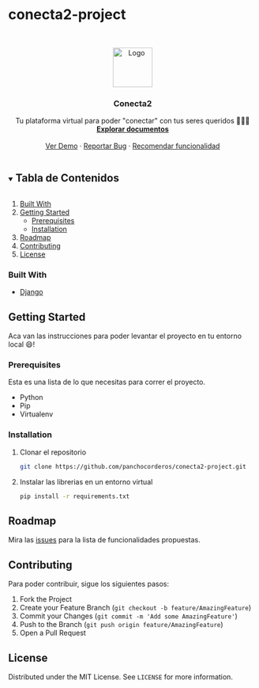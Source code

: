 # conecta2-project
<!-- PROJECT LOGO -->
<br />
<p align="center">
  <a href="https://github.com/panchocorderos/conecta2-project">
    <img src="images/logo.png" alt="Logo" width="80" height="80">
  </a>

  <h3 align="center">Conecta2</h3>

  <p align="center">
    Tu plataforma virtual para poder "conectar" con tus seres queridos &#128107;&#128108;&#128109;
    <br />
    <a href="https://github.com/panchocorderos/conecta2-project"><strong>Explorar documentos</strong></a>
    <br />
    <br />
    <a href="https://github.com/panchocorderos/conecta2-project">Ver Demo</a>
    ·
    <a href="https://github.com/panchocorderos/conecta2-project/issues">Reportar Bug</a>
    ·
    <a href="https://github.com/panchocorderos/conecta2-project/issues">Recomendar funcionalidad</a>
  </p>
</p>



<!-- TABLE OF CONTENTS -->
<details open="open">
  <summary><h2 style="display: inline-block">Tabla de Contenidos</h2></summary>
  <ol>
    <li>
        <a href="#built-with">Built With</a>
    </li>
    <li>
      <a href="#getting-started">Getting Started</a>
      <ul>
        <li><a href="#prerequisites">Prerequisites</a></li>
        <li><a href="#installation">Installation</a></li>
      </ul>
    </li>
    <li><a href="#roadmap">Roadmap</a></li>
    <li><a href="#contributing">Contributing</a></li>
    <li><a href="#license">License</a></li>
  </ol>
</details>




### Built With

* [Django](https://www.djangoproject.com/)
<!-- GETTING STARTED -->
## Getting Started

Aca van las instrucciones para poder levantar el proyecto en tu entorno local :smile:! 
### Prerequisites

Esta es una lista de lo que necesitas para correr el proyecto.
* Python
* Pip
* Virtualenv

### Installation

1. Clonar el repositorio
   ```sh
   git clone https://github.com/panchocorderos/conecta2-project.git
	 ```
2. Instalar las librerias en un entorno virtual
   ```sh
   pip install -r requirements.txt
	 ```

<!-- ROADMAP -->
## Roadmap

Mira las [issues](https://github.com/panchocorderos/conecta2-project/issues) para la lista de funcionalidades propuestas.



<!-- CONTRIBUTING -->
## Contributing

Para poder contribuir, sigue los siguientes pasos:

1. Fork the Project
2. Create your Feature Branch (`git checkout -b feature/AmazingFeature`)
3. Commit your Changes (`git commit -m 'Add some AmazingFeature'`)
4. Push to the Branch (`git push origin feature/AmazingFeature`)
5. Open a Pull Request



<!-- LICENSE -->
## License

Distributed under the MIT License. See `LICENSE` for more information.


